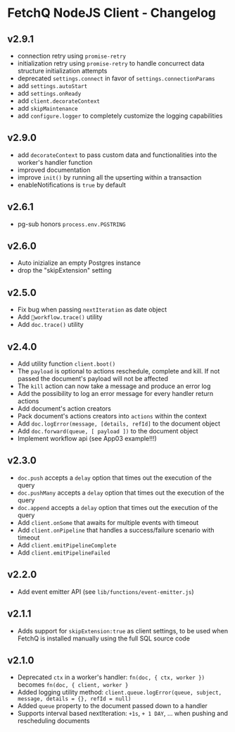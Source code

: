 # FetchQ NodeJS Client - Changelog

## v2.9.1

- connection retry using `promise-retry`
- initialization retry using `promise-retry` to handle concurrect data structure initialization attempts
- deprecated `settings.connect` in favor of `settings.connectionParams`
- add `settings.autoStart`
- add `settings.onReady`
- add `client.decorateContext`
- add `skipMaintenance`
- add `configure.logger` to completely customize the logging capabilities

## v2.9.0

- add `decorateContext` to pass custom data and functionalities into the worker's handler function
- improved documentation
- improve `init()` by running all the upserting within a transaction
- enableNotifications is `true` by default

## v2.6.1

- pg-sub honors `process.env.PGSTRING`

## v2.6.0

- Auto inizialize an empty Postgres instance
- drop the "skipExtension" setting

## v2.5.0

- Fix bug when passing `nextIteration` as date object
- Add `workflow.trace()` utility
- Add `doc.trace()` utility

## v2.4.0

- Add utility function `client.boot()`
- The `payload` is optional to actions reschedule, complete and kill. If not passed
  the document's payload will not be affected
- The `kill` action can now take a message and produce an error log
- Add the possibility to log an error message for every handler return actions
- Add document's action creators
- Pack document's actions creators into `actions` within the context
- Add `doc.logError(message, [details, refId]` to the document object
- Add `doc.forward(queue, [ payload ])` to the document object
- Implement workflow api (see App03 example!!!)

## v2.3.0

- `doc.push` accepts a `delay` option that times out the execution of the query
- `doc.pushMany` accepts a `delay` option that times out the execution of the query
- `doc.append` accepts a `delay` option that times out the execution of the query
- Add `client.onSome` that awaits for multiple events with timeout
- Add `client.onPipeline` that handles a success/failure scenario with timeout
- Add `client.emitPipelineComplete`
- Add `client.emitPipelineFailed`

## v2.2.0

- Add event emitter API (see `lib/functions/event-emitter.js`)

## v2.1.1

- Adds support for `skipExtension:true` as client settings, to be used when FetchQ is installed manually
  using the full SQL source code

## v2.1.0

- Deprecated `ctx` in a worker's handler: `fn(doc, { ctx, worker })` becomes `fn(doc, { client, worker }`
- Added logging utility method: `client.queue.logError(queue, subject, message, details = {}, refId = null)`
- Added `queue` property to the document passed down to a handler
- Supports interval based nextIteration: `+1s`, `+ 1 DAY`, ... when pushing and rescheduling documents
